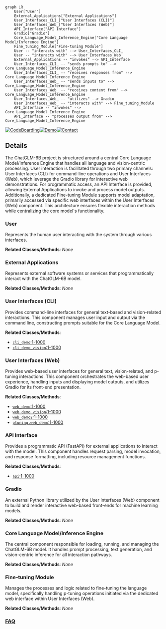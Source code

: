 ```mermaid
graph LR
    User["User"]
    External_Applications["External Applications"]
    User_Interfaces_CLI_["User Interfaces (CLI)"]
    User_Interfaces_Web_["User Interfaces (Web)"]
    API_Interface["API Interface"]
    Gradio["Gradio"]
    Core_Language_Model_Inference_Engine["Core Language Model/Inference Engine"]
    Fine_tuning_Module["Fine-tuning Module"]
    User -- "interacts with" --> User_Interfaces_CLI_
    User -- "interacts with" --> User_Interfaces_Web_
    External_Applications -- "invokes" --> API_Interface
    User_Interfaces_CLI_ -- "sends prompts to" --> Core_Language_Model_Inference_Engine
    User_Interfaces_CLI_ -- "receives responses from" --> Core_Language_Model_Inference_Engine
    User_Interfaces_Web_ -- "sends inputs to" --> Core_Language_Model_Inference_Engine
    User_Interfaces_Web_ -- "receives content from" --> Core_Language_Model_Inference_Engine
    User_Interfaces_Web_ -- "utilizes" --> Gradio
    User_Interfaces_Web_ -- "interacts with" --> Fine_tuning_Module
    API_Interface -- "invokes" --> Core_Language_Model_Inference_Engine
    API_Interface -- "processes output from" --> Core_Language_Model_Inference_Engine
```

[![CodeBoarding](https://img.shields.io/badge/Generated%20by-CodeBoarding-9cf?style=flat-square)](https://github.com/CodeBoarding/CodeBoarding)[![Demo](https://img.shields.io/badge/Try%20our-Demo-blue?style=flat-square)](https://www.codeboarding.org/demo)[![Contact](https://img.shields.io/badge/Contact%20us%20-%20contact@codeboarding.org-lightgrey?style=flat-square)](mailto:contact@codeboarding.org)

## Details

The ChatGLM-6B project is structured around a central Core Language Model/Inference Engine that handles all language and vision-centric processing. User interaction is facilitated through two primary channels: User Interfaces (CLI) for command-line operations and User Interfaces (Web), which leverage the Gradio library for interactive web demonstrations. For programmatic access, an API Interface is provided, allowing External Applications to invoke and process model outputs. Additionally, a dedicated Fine-tuning Module supports model adaptation, primarily accessed via specific web interfaces within the User Interfaces (Web) component. This architecture ensures flexible interaction methods while centralizing the core model's functionality.

### User
Represents the human user interacting with the system through various interfaces.


**Related Classes/Methods**: _None_

### External Applications
Represents external software systems or services that programmatically interact with the ChatGLM-6B model.


**Related Classes/Methods**: _None_

### User Interfaces (CLI)
Provides command-line interfaces for general text-based and vision-related interactions. This component manages user input and output via the command line, constructing prompts suitable for the Core Language Model.


**Related Classes/Methods**:

- <a href="https://github.com/zai-org/ChatGLM-6B/blob/main/cli_demo.py#L1-L1000" target="_blank" rel="noopener noreferrer">`cli_demo`:1-1000</a>
- <a href="https://github.com/zai-org/ChatGLM-6B/blob/main/cli_demo_vision.py#L1-L1000" target="_blank" rel="noopener noreferrer">`cli_demo_vision`:1-1000</a>


### User Interfaces (Web)
Provides web-based user interfaces for general text, vision-related, and p-tuning interactions. This component orchestrates the web-based user experience, handling inputs and displaying model outputs, and utilizes Gradio for its front-end presentation.


**Related Classes/Methods**:

- <a href="https://github.com/zai-org/ChatGLM-6B/blob/main/web_demo.py#L1-L1000" target="_blank" rel="noopener noreferrer">`web_demo`:1-1000</a>
- <a href="https://github.com/zai-org/ChatGLM-6B/blob/main/web_demo_vision.py#L1-L1000" target="_blank" rel="noopener noreferrer">`web_demo_vision`:1-1000</a>
- <a href="https://github.com/zai-org/ChatGLM-6B/blob/main/web_demo2.py#L1-L1000" target="_blank" rel="noopener noreferrer">`web_demo2`:1-1000</a>
- <a href="https://github.com/zai-org/ChatGLM-6B/blob/main/ptuning/web_demo.py#L1-L1000" target="_blank" rel="noopener noreferrer">`ptuning.web_demo`:1-1000</a>


### API Interface
Provides a programmatic API (FastAPI) for external applications to interact with the model. This component handles request parsing, model invocation, and response formatting, including resource management functions.


**Related Classes/Methods**:

- <a href="https://github.com/zai-org/ChatGLM-6B/blob/main/api.py#L1-L1000" target="_blank" rel="noopener noreferrer">`api`:1-1000</a>


### Gradio
An external Python library utilized by the User Interfaces (Web) component to build and render interactive web-based front-ends for machine learning models.


**Related Classes/Methods**: _None_

### Core Language Model/Inference Engine
The central component responsible for loading, running, and managing the ChatGLM-6B model. It handles prompt processing, text generation, and vision-centric inference for all interaction pathways.


**Related Classes/Methods**: _None_

### Fine-tuning Module
Manages the processes and logic related to fine-tuning the language model, specifically handling p-tuning operations initiated via the dedicated web interface within User Interfaces (Web).


**Related Classes/Methods**: _None_



### [FAQ](https://github.com/CodeBoarding/GeneratedOnBoardings/tree/main?tab=readme-ov-file#faq)